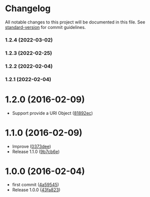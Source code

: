 # Changelog

All notable changes to this project will be documented in this file. See [standard-version](https://github.com/conventional-changelog/standard-version) for commit guidelines.

### 1.2.4 (2022-03-02)

### 1.2.3 (2022-02-25)

### 1.2.2 (2022-02-04)

### 1.2.1 (2022-02-04)

<a name="1.2.0"></a>

# 1.2.0 (2016-02-09)

- Support provide a URI Object ([81892ec](https://github.com/kikobeats/is-uri/commit/81892ec))

<a name="1.1.0"></a>

# 1.1.0 (2016-02-09)

- Improve ([0373dee](https://github.com/kikobeats/is-uri/commit/0373dee))
- Release 1.1.0 ([9b7cb6e](https://github.com/kikobeats/is-uri/commit/9b7cb6e))

<a name="1.0.0"></a>

# 1.0.0 (2016-02-04)

- first commit ([4a59545](https://github.com/kikobeats/is-uri/commit/4a59545))
- Release 1.0.0 ([43fa823](https://github.com/kikobeats/is-uri/commit/43fa823))
